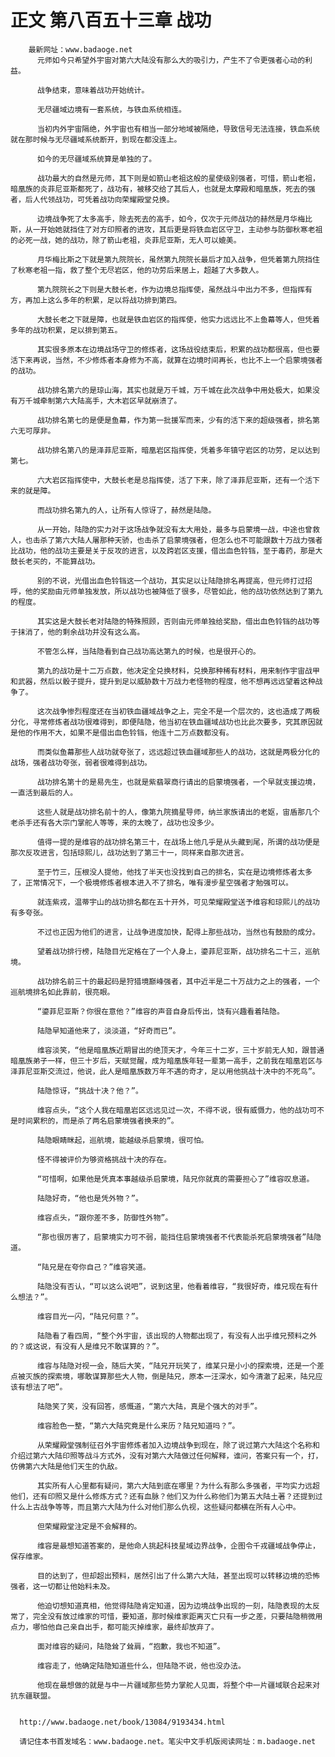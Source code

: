 # 正文 第八百五十三章 战功
        最新网址：www.badaoge.net
          元师如今只希望外宇宙对第六大陆没有那么大的吸引力，产生不了令更强者心动的利益。
      
          战争结束，意味着战功开始统计。
      
          无尽疆域边境有一套系统，与铁血系统相连。
      
          当初内外宇宙隔绝，外宇宙也有相当一部分地域被隔绝，导致信号无法连接，铁血系统就在那时候与无尽疆域系统断开，到现在都没连上。
      
          如今的无尽疆域系统算是单独的了。
      
          战功最大的自然是元师，其下则是如箭山老祖这般的星使级别强者，可惜，箭山老祖，暗凰族的炎菲尼亚斯都死了，战功有，被移交给了其后人，也就是太摩殿和暗凰族，死去的强者，后人代领战功，可凭着战功向荣耀殿堂兑换。
      
          边境战争死了太多高手，除去死去的高手，如今，仅次于元师战功的赫然是月华梅比斯，从一开始她就挡住了对方印照者的进攻，其后更是将铁血岩区守卫，主动参与防御秋寒老祖的必死一战，她的战功，除了箭山老祖，炎菲尼亚斯，无人可以媲美。
      
          月华梅比斯之下就是第九院院长，虽然第九院院长最后才加入战争，但凭着第九院挡住了秋寒老祖一指，救了整个无尽岩区，他的功劳后来居上，超越了大多数人。
      
          第九院院长之下则是大鼓长老，作为边境总指挥使，虽然战斗中出力不多，但指挥有方，再加上这么多年的积累，足以将战功排到第四。
      
          大鼓长老之下就是障，也就是铁血岩区的指挥使，他实力远远比不上鱼幕等人，但凭着多年的战功积累，足以排到第五。
      
          其实很多原本在边境战场守卫的修炼者，这场战役结束后，积累的战功都很高，但也要活下来再说，当然，不少修炼者本身修为不高，就算在边境时间再长，也比不上一个启蒙境强者的战功。
      
          战功排名第六的是琼山海，其实也就是万千城，万千城在此次战争中用处极大，如果没有万千城牵制第六大陆高手，大木岩区早就崩溃了。
      
          战功排名第七的是便是鱼幕，作为第一批援军而来，少有的活下来的超级强者，排名第六无可厚非。
      
          战功排名第八的是泽菲尼亚斯，暗凰岩区指挥使，凭着多年镇守岩区的功劳，足以达到第七。
      
          六大岩区指挥使中，大鼓长老是总指挥使，活了下来，除了泽菲尼亚斯，还有一个活下来的就是障。
      
          而战功排名第九的人，让所有人惊讶了，赫然是陆隐。
      
          从一开始，陆隐的实力对于这场战争就没有太大用处，最多与启蒙境一战，中途也曾救人，也击杀了第六大陆人屠那种天骄，也击杀了启蒙境强者，但怎么也不可能跟数十万战力强者比战功，他的战功主要是关于反攻的进言，以及跨岩区支援，借出血色铃铛，至于毒药，那是大鼓长老买的，不能算战功。
      
          别的不说，光借出血色铃铛这一个战功，其实足以让陆隐排名再提高，但元师打过招呼，他的奖励由元师单独发放，所以战功也被降低了很多，尽管如此，他的战功依然达到了第九的程度。
      
          其实这是大鼓长老对陆隐的特殊照顾，否则由元师单独给奖励，借出血色铃铛的战功等于抹消了，他的剩余战功并没有这么高。
      
          不管怎么样，当陆隐看到自己战功高达第九的时候，也是很开心的。
      
          第九的战功是十二万点数，他决定全兑换材料，兑换那种稀有材料，用来制作宇宙战甲和武器，然后以骰子提升，提升到足以威胁数十万战力老怪物的程度，他不想再远远望着这种战争了。
      
          这次战争惨烈程度还在当初铁血疆域战争之上，完全不是一个层次的，这也造成了两极分化，寻常修炼者战功很难得到，即便陆隐，他当初在铁血疆域战功也比此次要多，究其原因就是他的作用不大，如果不是借出血色铃铛，他连十二万点数都没有。
      
          而类似鱼幕那些人战功就夸张了，远远超过铁血疆域那些人的战功，这就是两极分化的战场，强者战功夸张，弱者很难得到战功。
      
          战功排名第十的是易先生，也就是紫翡翠商行请出的启蒙境强者，一个早就支援边境，一直活到最后的人。
      
          这些人就是战功排名前十的人，像第九院摘星导师，纳兰家族请出的老妪，宙盾那几个老杀手还有各大宗门掌舵人等等，来的太晚了，战功也没多少。
      
          值得一提的是维容的战功排名第三十，在战场上他几乎是从头藏到尾，所谓的战功便是那次反攻进言，包括琼熙儿，战功达到了第三十一，同样来自那次进言。
      
          至于竹三，压根没人提他，他找了半天也没找到自己的排名，实在是边境修炼者太多了，正常情况下，一个极境修炼者根本进入不了排名，唯有漫步星空强者才勉强可以。
      
          就连紫戎，温蒂宇山的战功排名都在五十开外，可见荣耀殿堂送予维容和琼熙儿的战功有多夸张。
      
          不过也正因为他们的进言，让战争进度加快，配得上那些战功，当然也有鼓励的成分。
      
          望着战功排行榜，陆隐目光定格在了一个人身上，鎏菲尼亚斯，战功排名二十三，巡航境。
      
          战功排名前三十的最起码是狩猎境巅峰强者，其中近半是二十万战力之上的强者，一个巡航境排名如此靠前，很亮眼。
      
          “鎏菲尼亚斯？你很在意他？”维容的声音自身后传出，饶有兴趣看着陆隐。
      
          陆隐早知道他来了，淡淡道，“好奇而已”。
      
          维容淡笑，“他是暗凰族近期冒出的绝顶天才，今年三十二岁，三十岁前无人知，跟普通暗凰族弟子一样，但三十岁后，天赋觉醒，成为暗凰族年轻一辈第一高手，之前我在暗凰岩区与泽菲尼亚斯交流过，他说，此人是暗凰族数万年不遇的奇才，足以用他挑战十决中的不死鸟”。
      
          陆隐惊讶，“挑战十决？他？”。
      
          维容点头，“这个人我在暗凰岩区远远见过一次，不得不说，很有威慑力，他的战功可不是时间累积的，而是杀了两名启蒙境强者换来的”。
      
          陆隐眼睛眯起，巡航境，能越级杀启蒙境，很可怕。
      
          怪不得被评价为够资格挑战十决的存在。
      
          “可惜啊，如果他是凭真本事越级杀启蒙境，陆兄你就真的需要担心了”维容叹息道。
      
          陆隐好奇，“他也是凭外物？”。
      
          维容点头，“跟你差不多，防御性外物”。
      
          “那也很厉害了，启蒙境实力可不弱，能挡住启蒙境强者不代表能杀死启蒙境强者”陆隐道。
      
          “陆兄是在夸你自己？”维容笑道。
      
          陆隐没有否认，“可以这么说吧”，说到这里，他看着维容，“我很好奇，维兄现在有什么想法？”。
      
          维容目光一闪，“陆兄何意？”。
      
          陆隐看了看四周，“整个外宇宙，该出现的人物都出现了，有没有人出乎维兄预料之外的？或这说，有没有人是维兄不敢谋算的？”。
      
          维容与陆隐对视一会，随后大笑，“陆兄开玩笑了，维某只是小小的探索境，还是一个差点被灭族的探索境，哪敢谋算那些大人物，倒是陆兄，原本一汪深水，如今清澈了起来，陆兄应该有想法了吧”。
      
          陆隐笑了笑，没有回答，感慨道，“第六大陆，真是个强大的对手”。
      
          维容脸色一整，“第六大陆究竟是什么来历？陆兄知道吗？”。
      
          从荣耀殿堂强制征召外宇宙修炼者加入边境战争到现在，除了说过第六大陆这个名称和介绍过第六大陆印照等战斗方式外，没有对第六大陆做过任何解释，谁问，答案只有一个，打，仿佛第六大陆是他们天生的仇敌。
      
          其实所有人心里都有疑问，第六大陆到底在哪里？为什么有那么多强者，平均实力远超他们，还有印照又是什么修炼方式？还有血脉？他们又为什么称他们为第五大陆土著？还提到过什么上古战争等等，而且第六大陆为什么对他们那么仇视，这些疑问都横在所有人心中。
      
          但荣耀殿堂注定是不会解释的。
      
          维容是最想知道答案的，是他命人挑起科技星域边界战争，企图令千戎疆域战争停止，保存维家。
      
          目的达到了，但却超出预料，居然引出了什么第六大陆，甚至出现可以转移边境的恐怖强者，这一切都让他始料未及。
      
          他迫切想知道真相，他觉得陆隐肯定知道，因为边境战争出现的一刻，陆隐表现的太反常了，完全没有放过维家的可惜，要知道，那时候维家距离灭亡只有一步之差，只要陆隐稍微用点力，哪怕他自己亲自出手，都可能灭掉维家，最终却放弃了。
      
          面对维容的疑问，陆隐耸了耸肩，“抱歉，我也不知道”。
      
          维容走了，他确定陆隐知道些什么，但陆隐不说，他也没办法。
      
          他现在最想做的就是与中一片疆域那些势力掌舵人见面，将整个中一片疆域联合起来对抗东疆联盟。
      
      
      http://www.badaoge.net/book/13084/9193434.html
      
      请记住本书首发域名：www.badaoge.net。笔尖中文手机版阅读网址：m.badaoge.net